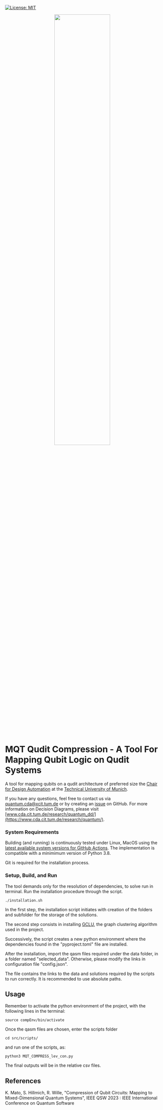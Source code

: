 [![License: MIT](https://img.shields.io/badge/license-MIT-blue.svg?style=flat-square)](https://opensource.org/licenses/MIT)

<p align="center">
  <picture>
    <source media="(prefers-color-scheme: dark)" srcset="https://raw.githubusercontent.com/cda-tum/qmap/main/docs/source/_static/mqt_light.png" width="60%">
    <img src="https://raw.githubusercontent.com/cda-tum/qmap/main/docs/source/_static/mqt_dark.png" width="60%">
  </picture>
</p>

# MQT Qudit Compression - A Tool For Mapping Qubit Logic on Qudit Systems

A tool for mapping qubits on a qudit architecture of preferred size
the [Chair for Design Automation](https://www.cda.cit.tum.de/) at
the [Technical University of Munich](https://www.tum.de/).

If you have any questions, feel free to contact us via [quantum.cda@xcit.tum.de](mailto:quantum.cda@xcit.tum.de) or by
creating an [issue](https://github.com/cda-tum/mqt-qudit-compression/issues) on GitHub. For more information on Decision Diagrams,
please visit [www.cda.cit.tum.de/research/quantum_dd/](https://www.cda.cit.tum.de/research/quantum/).

### System Requirements

Building (and running) is continuously tested under Linux, MacOS using
the [latest available system versions for GitHub Actions](https://github.com/actions/virtual-environments).
The implementation is compatible with a minimimum version of Python 3.8.

Git is required for the installation process.

### Setup, Build, and Run

The tool demands only for the resolution of dependencies, to solve run in terminal.
Run the installation procedure through the script.

```
./installation.sh
```

In the first step, the installation script initiates with creation of the folders and subfolder for the storage of the solutions.

The second step consists in installing [GCLU](https://github.com/uef-machine-learning/gclu), the graph clustering algorithm used in the project.

Successively, the script creates a new python environment where the dependencies found in the "pyproject.toml" file are installed.

After the installation, import the qasm files required under the data folder, in a folder named "selected_data".
Otherwise, please modify the links in configuration file "config.json".

The file contains the links to the data and solutions required by the scripts to run correctly.
It is recommended to use absolute paths.

## Usage

Remember to activate the python environment of the project, with the following lines in the terminal:

```
source compEnv/bin/activate
```

Once the qasm files are chosen, enter the scripts folder

```
cd src/scripts/
```

and run one of the scripts, as:

```
python3 MQT_COMPRESS_lev_con.py
```

The final outputs will be in the relative csv files.

## References

K. Mato, S. Hillmich, R. Wille, "Compression of Qubit Circuits: Mapping to Mixed-Dimensional Quantum Systems", IEEE QSW 2023 : IEEE International Conference on Quantum Software
